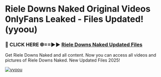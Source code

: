 # Riele Downs Naked Original Videos 0nlyFans Leaked - Files Updated! (yyoou)

<h3>🔴 CLICK HERE 🌐==►► <a href="https://tinyurl.com/yckcrads" rel="nofollow">Riele Downs Naked Updated Files</a></h3>

Get Riele Downs Naked and all content. Now you can access all videos and pictures of Riele Downs Naked. New Updated Files 2025!

[![yyoou](https://i.imgur.com/hpKpOFt.gif)](https://tinyurl.com/yckcrads)
